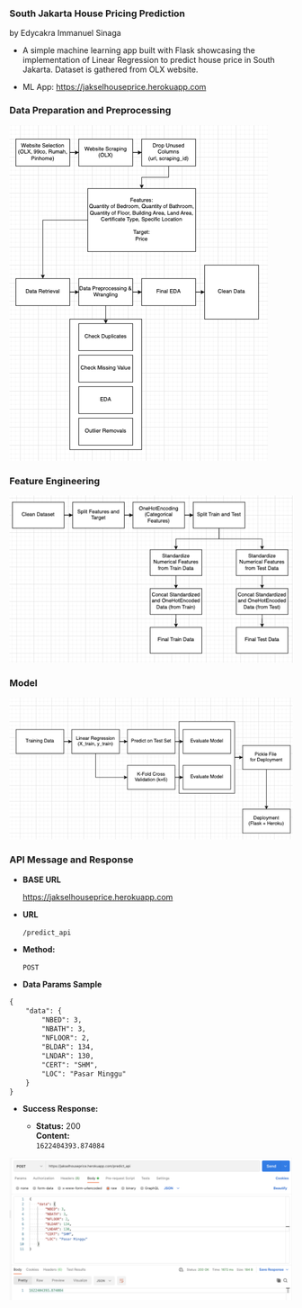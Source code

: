 ### South Jakarta House Pricing Prediction

by Edycakra Immanuel Sinaga

- A simple machine learning app built with Flask showcasing the implementation of Linear Regression to predict house price in South Jakarta. Dataset is gathered from OLX website.

- ML App: https://jakselhouseprice.herokuapp.com

### Data Preparation and Preprocessing

![alt text](https://github.com/edycakra/jaksel_house_pricing/blob/main/docs/step0.png)

### Feature Engineering

![alt text](https://github.com/edycakra/jaksel_house_pricing/blob/main/docs/step1.png)

### Model

![alt text](https://github.com/edycakra/jaksel_house_pricing/blob/main/docs/step2.png)

### API Message and Response

- **BASE URL**

  https://jakselhouseprice.herokuapp.com

- **URL**

  `/predict_api`

- **Method:**

  `POST`

- **Data Params Sample**

```
{
    "data": {
        "NBED": 3,
        "NBATH": 3,
        "NFLOOR": 2,
        "BLDAR": 134,
        "LNDAR": 130,
        "CERT": "SHM",
        "LOC": "Pasar Minggu"
    }
}
```

- **Success Response:**

  - **Status:** 200 <br />
    **Content:** <br />
    `1622404393.874084 `

![alt text](https://github.com/edycakra/jaksel_house_pricing/blob/main/docs/step3.png)
